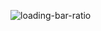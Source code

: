 ![loading-bar-ratio](https://user-images.githubusercontent.com/63723832/115114377-e87ef300-9f86-11eb-9d06-5b8abb79c8cf.gif)
